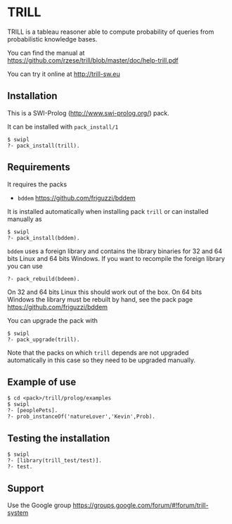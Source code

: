 TRILL
=====

TRILL is a tableau reasoner able to compute probability of queries from probabilistic knowledge bases.

You can find the manual at https://github.com/rzese/trill/blob/master/doc/help-trill.pdf
 
You can try it online at http://trill-sw.eu

Installation
------------
This is a SWI-Prolog (http://www.swi-prolog.org/) pack.

It can be installed with `pack_install/1`

    $ swipl
    ?- pack_install(trill).

Requirements
-------------
It requires the packs

 * `bddem` https://github.com/friguzzi/bddem
 
 It is installed automatically when installing pack `trill` or can installed manually as

    $ swipl
    ?- pack_install(bddem).

`bddem` uses a foreign library and contains the library binaries for 32 and 64 bits Linux and 64 bits Windows. If you want to recompile the foreign library you can use

    ?- pack_rebuild(bdeem).

On 32 and 64 bits Linux this should work out of the box. On 64 bits Windows the library must be rebuilt by hand, see the pack page https://github.com/friguzzi/bddem

You can upgrade the pack with

    $ swipl
    ?- pack_upgrade(trill).

Note that the packs on which `trill` depends are not upgraded automatically in this case so they need to be upgraded manually.


Example of use
---------------

    $ cd <pack>/trill/prolog/examples
    $ swipl
    ?- [peoplePets].
    ?- prob_instanceOf('natureLover','Kevin',Prob).

Testing the installation
------------------------

    $ swipl
    ?- [library(trill_test/test)].
    ?- test.

Support
-------

Use the Google group https://groups.google.com/forum/#!forum/trill-system
